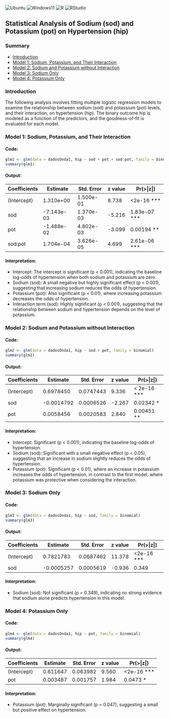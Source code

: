 ![Ubuntu](https://img.shields.io/badge/Ubuntu-Linux-orange)
![Windows11](https://img.shields.io/badge/Windows-11-blue)
![R](https://img.shields.io/badge/R-276DC3?logo=r&logoColor=white&style=flat)
![RStudio](https://img.shields.io/badge/RStudio-75AADB?logo=rstudio&logoColor=white&style=flat)

## Statistical Analysis of Sodium (sod) and Potassium (pot) on Hypertension (hip)

### Summary

- [Introduction](#Introduction)
- [Model 1: Sodium, Potassium, and Their Interaction](#Model-1:-Sodium,-Potassium,-and-Their-Interaction)
- [Model 2: Sodium and Potassium without Interaction](#Model-2:-Sodium-and-Potassium-without-Interaction)
- [Model 3: Sodium Only](#Model-3:-Sodium-Only)
- [Model 4: Potassium Only](#Model-4:-Potassium-Only)



### Introduction

The following analysis involves fitting multiple logistic regression models to examine the relationship between sodium (sod) and potassium (pot) levels, and their interaction, on hypertension (hip). The binary outcome hip is modeled as a function of the predictors, and the goodness-of-fit is evaluated for each model.

### Model 1: Sodium, Potassium, and Their Interaction

#### Code:
```r
glm1 <- glm(data = dadosOnda1, hip ~ sod + pot + sod:pot, family = binomial)
summary(glm1)
```
#### Output: 

| Coefficients  | Estimate    | Std. Error  | z value |  Pr(>\|z\|)   |
|---------------|-------------|--------------|---------|------------|
| (Intercept)   | 1.310e+00   | 1.500e-01    | 8.738   | <2e-16 *** |
| sod           | -7.143e-03  | 1.370e-03    | -5.216  | 1.83e-07 ***|
| pot           | -1.488e-02  | 4.802e-03    | -3.099  | 0.00194 ** |
| sod:pot       | 1.704e-04   | 3.626e-05    | 4.699   | 2.61e-06 ***|


#### Interpretation:

- Intercept: The intercept is significant (p < 0.001), indicating the baseline log-odds of hypertension when both sodium and potassium are zero.
- Sodium (sod): A small negative but highly significant effect (p < 0.001), suggesting that increasing sodium reduces the odds of hypertension.
- Potassium (pot): Also significant (p < 0.01), where increasing potassium decreases the odds of hypertension.
- Interaction term (sod): Highly significant (p < 0.001), suggesting that the relationship between sodium and hypertension depends on the level of potassium.

### Model 2: Sodium and Potassium without Interaction

#### Code:
```r
glm2 <- glm(data = dadosOnda1, hip ~ sod + pot, family = binomial)
summary(glm2)
```

#### Output:

|Coefficients   | Estimate    | Std. Error   | z value | Pr(>\|z\|) |   
|---------------|-------------|--------------|---------|------------|
| (Intercept)   | 0.6978450   | 0.0747443    | 9.336   | < 2e-16 ***|
| sod           | -0.0014792  | 0.0006526    |-2.267   | 0.02342 *  | 
| pot           | 0.0058456   | 0.0020583    | 2.840   | 0.00451 ** |

#### Interpretation:

- Intercept: Significant (p < 0.001), indicating the baseline log-odds of hypertension.
- Sodium (sod): Significant with a small negative effect (p < 0.05), suggesting that an increase in sodium slightly reduces the odds of hypertension.
- Potassium (pot): Significant (p < 0.01), where an increase in potassium increases the odds of hypertension, in contrast to the first model, where potassium was protective when considering the interaction.

### Model 3: Sodium Only

#### Code:

```r
glm3 <- glm(data = dadosOnda1, hip ~ sod, family = binomial)
summary(glm3)
```

#### Output:

| Coefficients  | Estimate    | Std. Error   | z value | Pr(>\|z\|) |
|---------------|-------------|--------------|---------|------------|    
| (Intercept)   | 0.7821783   | 0.0687462    | 11.378  | <2e-16 *** | 
| sod           | -0.0005257  | 0.0005619    | -0.936  |  0.349     |

#### Interpretation:

- Sodium (sod): Not significant (p = 0.349), indicating no strong evidence that sodium alone predicts hypertension in this model.

### Model 4: Potassium Only

#### Code: 
```r
glm4 <- glm(data = dadosOnda1, hip ~ pot, family = binomial)
summary(glm4)
```

#### Output:

| Coefficients  |  Estimate   | Std. Error   | z value | Pr(>\|z\|) |
|---------------|-------------|--------------|---------|------------|    
| (Intercept)   | 0.611647    | 0.063982     | 9.560   | <2e-16 *** |
| pot           | 0.003487    | 0.001757     | 1.984   | 0.0473 *   |

#### Interpretation: 

- Potassium (pot): Marginally significant (p = 0.047), suggesting a small but positive effect on hypertension.